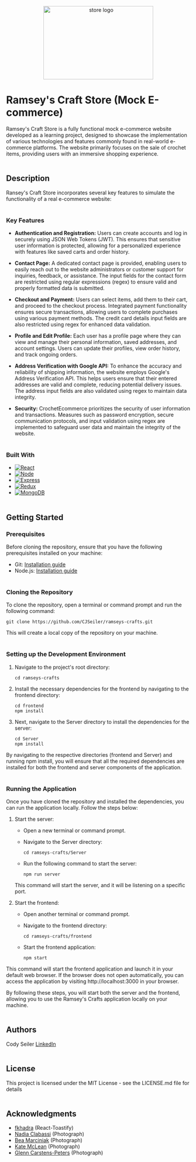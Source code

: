 <div align="center">
    <img src="https://github.com/CJSeiler/ramseys-crafts/assets/82341510/ff7ffb9d-a2c3-4acf-a9fd-117c5a205ee3" alt="store logo" width="300" height="200" align="center" />
</div>

# Ramsey's Craft Store (Mock E-commerce)


Ramsey's Craft Store is a fully functional mock e-commerce website developed as a learning project, designed to showcase the implementation of various technologies and features commonly found in real-world e-commerce platforms. The website primarily focuses on the sale of crochet items, providing users with an immersive shopping experience.<br></br>

## Description

Ransey's Craft Store incorporates several key features to simulate the functionality of a real e-commerce website:
<br></br>

### Key Features

* **Authentication and Registration:** Users can create accounts and log in securely using JSON Web Tokens (JWT). This ensures that sensitive user information is protected, allowing for a personalized experience with features like saved carts and order history.

* **Contact Page:** A dedicated contact page is provided, enabling users to easily reach out to the website administrators or customer support for inquiries, feedback, or assistance. The input fields for the contact form are restricted using regular expressions (regex) to ensure valid and properly formatted data is submitted.

* **Checkout and Payment:** Users can select items, add them to their cart, and proceed to the checkout process. Integrated payment functionality ensures secure transactions, allowing users to complete purchases using various payment methods. The credit card details input fields are also restricted using regex for enhanced data validation.

* **Profile and Edit Profile:** Each user has a profile page where they can view and manage their personal information, saved addresses, and account settings. Users can update their profiles, view order history, and track ongoing orders.

* **Address Verification with Google API:** To enhance the accuracy and reliability of shipping information, the website employs Google's Address Verification API. This helps users ensure that their entered addresses are valid and complete, reducing potential delivery issues. The address input fields are also validated using regex to maintain data integrity.

* **Security:** CrochetEcommerce prioritizes the security of user information and transactions. Measures such as password encryption, secure communication protocols, and input validation using regex are implemented to safeguard user data and maintain the integrity of the website.
<br></br>

### Built With

* [![React][React.js]][React-url]
* [![Node][Node.js]][Node-url]
* [![Express][Express]][Express-url]
* [![Redux][Redux]][Redux-url]
* [![MongoDB][MongoDB]][MongoDB-url]
<br></br>

## Getting Started

### Prerequisites

Before cloning the repository, ensure that you have the following prerequisites installed on your machine:

   * Git: [Installation guide](https://git-scm.com/book/en/v2/Getting-Started-Installing-Git)
   * Node.js: [Installation guide](https://nodejs.org/en)
<br></br>

### Cloning the Repository

To clone the repository, open a terminal or command prompt and run the following command:

   ```
   git clone https://github.com/CJSeiler/ramseys-crafts.git
   ```

This will create a local copy of the repository on your machine.
<br></br>

### Setting up the Development Environment

   1. Navigate to the project's root directory:
    
      ```
      cd ramseys-crafts
      ```

   2. Install the necessary dependencies for the frontend by navigating to the frontend directory:

        ```
        cd frontend
        npm install
        ```

   3. Next, navigate to the Server directory to install the dependencies for the server:

        ```
        cd Server
        npm install
        ```

By navigating to the respective directories (frontend and Server) and running npm install, you will ensure that all the required dependencies are installed for both the frontend and server components of the application.
<br></br>

### Running the Application

Once you have cloned the repository and installed the dependencies, you can run the application locally. Follow the steps below:

   1. Start the server:

       * Open a new terminal or command prompt.

       * Navigate to the Server directory:

          ```
          cd ramseys-crafts/Server
          ```

       * Run the following command to start the server:
          ```
          npm run server
          ```

       This command will start the server, and it will be listening on a specific port.

  2. Start the frontend:

      * Open another terminal or command prompt.
      * Navigate to the frontend directory:

          ```
          cd ramseys-crafts/frontend
          ```

      * Start the frontend application:

          ```
          npm start
          ```

   This command will start the frontend application and launch it in your default web browser. If the browser does not open automatically,    you can access the application by visiting http://localhost:3000 in your browser.

By following these steps, you will start both the server and the frontend, allowing you to use the Ramsey's Crafts application locally on your machine.
<br></br>


## Authors

Cody Seiler
[LinkedIn](https://www.linkedin.com/in/cody-seiler/)
<br></br>

## License

This project is licensed under the MIT License - see the LICENSE.md file for details
<br></br>

## Acknowledgments
* [fkhadra](https://github.com/fkhadra/react-toastify) (React-Toastify)
* [Nadia Clabassi](https://unsplash.com/@foifezza) (Photograph)
* [Bea Marciniak](https://unsplash.com/@freespirit_fotografica) (Photograph)
* [Kate McLean](https://unsplash.com/@justkate__) (Photograph)
* [Glenn Carstens-Peters](https://unsplash.com/@glenncarstenspeters) (Photograph)

[React.js]: https://img.shields.io/badge/React-20232A?style=for-the-badge&logo=react&logoColor=61DAFB
[React-url]: https://reactjs.org/
[Node.js]: https://img.shields.io/badge/Node.js-20232A?style=for-the-badge&logo=node.js
[Node-url]: https://nodejs.org/en
[Express]: https://img.shields.io/badge/Express.js-20232A?style=for-the-badge&logo=express
[Express-url]: https://expressjs.com/
[Redux]: https://img.shields.io/badge/Redux-8a8a8a?style=for-the-badge&logo=redux&logoColor=764abc
[Redux-url]: https://redux.js.org/
[MongoDB]: https://img.shields.io/badge/MongoDB-00684a?style=for-the-badge&logo=MongoDB
[MongoDB-url]: https://www.mongodb.com/
